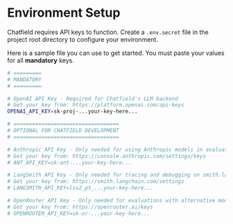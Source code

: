 # Environment Setup

Chatfield requires API keys to function. Create a `.env.secret` file in the project root directory to configure your environment.

Here is a sample file you can use to get started. You must paste your values for all **mandatory** keys.

```bash
# =========
# MANDATORY
# =========

# OpenAI API Key - Required for Chatfield's LLM backend
# Get your key from: https://platform.openai.com/api-keys
OPENAI_API_KEY=sk-proj-...your-key-here...

# ==================================
# OPTIONAL FOR CHATFIELD DEVELOPMENT
# ==================================

# Anthropic API Key - Only needed for using Anthropic models in evaluations
# Get your key from: https://console.anthropic.com/settings/keys
# ANT_API_KEY=sk-ant-...your-key-here...

# LangSmith API Key - Only needed for tracing and debugging on smith.langchain.com
# Get your key from: https://smith.langchain.com/settings
# LANGSMITH_API_KEY=lsv2_pt_...your-key-here...

# OpenRouter API Key - Only needed for evaluations with alternative models
# Get your key from: https://openrouter.ai/keys
# OPENROUTER_API_KEY=sk-or-...your-key-here...
```
